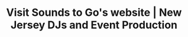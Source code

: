 ---
title: Visit Sounds to Go's website | New Jersey DJs and Event Production
description: Sounds to Go logo
img: /img/clients/stg.png
link: http://www.soundstogodjs.com/
---